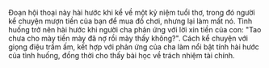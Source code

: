 Đoạn hội thoại này hài hước khi kể về một kỷ niệm tuổi thơ, trong đó người kể chuyện mượn tiền của bạn để mua đồ chơi, nhưng lại làm mất nó. Tình huống trở nên hài hước khi người cha phản ứng với lời xin tiền của con: "Tao chưa cho mày tiền mày đã nợ rồi mày thấy không?". Cách kể chuyện với giọng điệu trầm ấm, kết hợp với phản ứng của cha làm nổi bật tính hài hước của tình huống, đồng thời cho thấy bài học về trách nhiệm tài chính.

